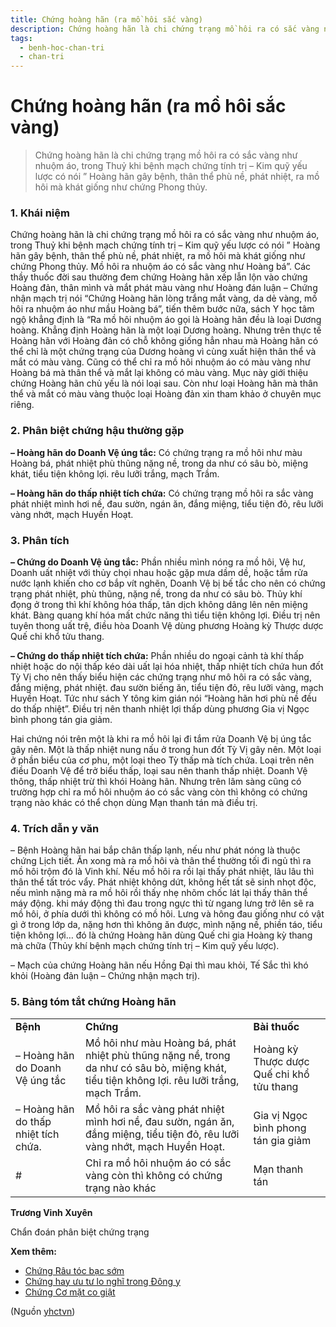 ```yaml
---
title: Chứng hoàng hãn (ra mồ hôi sắc vàng)
description: Chứng hoàng hãn là chi chứng trạng mồ hôi ra có sắc vàng như nhuộm áo, trong Thuỷ khi bệnh mạch chứng tính trị – Kim quỹ yếu lược có nói ” Hoàng hãn gây bệnh, thân thể phù nề, phát nhiệt, ra mồ hôi mà khát giống như chứng Phong thủy.
tags:
  - benh-hoc-chan-tri
  - chan-tri
---
```


# Chứng hoàng hãn (ra mồ hôi sắc vàng) 

> Chứng hoàng hãn là chi chứng trạng mồ hôi ra có sắc vàng như nhuộm áo, trong Thuỷ khi bệnh mạch chứng tính trị – Kim quỹ yếu lược có nói ” Hoàng hãn gây bệnh, thân thể phù nề, phát nhiệt, ra mồ hôi mà khát giống như chứng Phong thủy.

### 1. Khái niệm

Chứng hoàng hãn là chi chứng trạng mồ hôi ra có sắc vàng như nhuộm áo, trong Thuỷ khi bệnh mạch chứng tính trị – Kim quỹ yếu lược có nói ” Hoàng hãn gây bệnh, thân thể phù nề, phát nhiệt, ra mồ hôi mà khát giống như chứng Phong thủy. Mồ hôi ra nhuộm áo có sắc vàng như Hoàng bá”. Các thầy thuốc đời sau thường đem chứng Hoàng hãn xếp lẫn lộn vào chứng Hoàng đản, thân mình và mắt phát màu vàng như Hoàng đán luận – Chứng nhận mạch trị nói “Chứng Hoàng hãn lòng trắng mắt vàng, da dẻ vàng, mồ hôi ra nhuộm áo như mầu Hoàng bá”, tiến thêm bước nữa, sách Y học tâm ngộ khẳng định là “Ra mồ hôi nhuộm áo gọi là Hoàng hãn đều là loại Dương hoàng. Khẳng định Hoàng hãn là một loại Dương hoàng. Nhưng trên thực tế Hoàng hãn với Hoàng đản có chỗ không giống hẳn nhau mà Hoàng hãn có thể chỉ là một chứng trạng của Dương hoàng vì cùng xuất hiện thân thể và mắt có màu vàng. Cũng có thể chỉ ra mồ hôi nhuộm áo có màu vàng như Hoàng bá mà thân thể và mắt lại không có màu vàng. Mục này giới thiệu chứng Hoàng hãn chủ yếu là nói loại sau. Còn như loại Hoàng hãn mà thân thể và mắt có màu vàng thuộc loại Hoàng đản xin tham khảo ở chuyên mục riêng.

### 2. Phân biệt chứng hậu thường gặp

**– Hoàng hãn do Doanh Vệ úng tắc:** Có chứng trạng ra mồ hôi như màu Hoàng bá, phát nhiệt phù thũng nặng nề, trong da như có sâu bò, miệng khát, tiểu tiện không lợi. rêu lưỡi trắng, mạch Trầm.

**– Hoàng hãn do thấp nhiệt tích chứa:** Có chứng trạng mồ hôi ra sắc vàng phát nhiệt mình hơi nề, đau sườn, ngán ăn, đắng miệng, tiểu tiện đỏ, rêu lưỡi vàng nhớt, mạch Huyền Hoạt.

### 3. Phân tích

**– Chứng do Doanh Vệ ủng tắc:** Phần nhiều mình nóng ra mồ hôi, Vệ hư, Doanh uất nhiệt với thủy chọi nhau hoặc gặp mưa dầm dề, hoặc tắm rửa nước lạnh khiến cho cơ bắp vít nghẽn, Doanh Vệ bị bế tắc cho nên có chứng trạng phát nhiệt, phù thũng, nặng nề, trong da như có sâu bò. Thủy khí đọng ở trong thì khí không hóa thấp, tân dịch không dâng lên nên miệng khát. Bàng quang khí hóa mất chức năng thì tiểu tiện không lợi. Điều trị nên tuyên thong uất trệ, điều hòa Doanh Vệ dùng phương Hoàng kỳ Thược dược Quế chi khổ tửu thang.

**– Chứng do thấp nhiệt tích chứa:** Phần nhiều do ngoại cảnh tà khí thấp nhiệt hoặc do nội thấp kéo dài uất lại hóa nhiệt, thấp nhiệt tích chứa hun đốt Tỳ Vị cho nên thấy biểu hiện các chứng trạng như mô hôi ra có sắc vàng, đắng miệng, phát nhiệt. đau sườn biếng ăn, tiểu tiện đỏ, rêu lưỡi vàng, mạch Huyền Hoạt. Tức như sách Y tông kim gián nói “Hoàng hãn hơi phù nề đều do thấp nhiệt”. Điều trị nên thanh nhiệt lợi thấp dùng phương Gia vị Ngọc bình phong tán gia giảm.

Hai chứng nói trên một là khi ra mồ hôi lại đi tắm rửa Doanh Vệ bị úng tắc gây nên. Một là thấp nhiệt nung nấu ở trong hun đốt Tỳ Vị gây nên. Một loại ở phần biểu của cơ phu, một loại theo Tỳ thấp mà tích chứa. Loại trên nên điều Doanh Vệ để trở biểu thấp, loại sau nên thanh thấp nhiệt. Doanh Vệ thông, thấp nhiệt trừ thì khói Hoàng hãn. Nhưng trên lâm sàng cũng có trường hợp chỉ ra mồ hôi nhuộm áo có sắc vàng còn thì không có chứng trạng nào khác có thể chọn dùng Mạn thanh tán mà điều trị.

### 4. Trích dẫn y văn

– Bệnh Hoàng hãn hai bắp chân thấp lạnh, nếu như phát nóng là thuộc chứng Lịch tiết. Ăn xong mà ra mồ hôi và thân thể thường tối đi ngủ thì ra mồ hôi trộm đó là Vinh khí. Nếu mồ hôi ra rồi lại thấy phát nhiệt, lâu lâu thì thân thể tất tróc vẩy. Phát nhiệt không dứt, không hết tất sẽ sinh nhọt độc, nếu mình nặng mà ra mồ hôi rồi thấy nhẹ nhõm chốc lát lại thấy thân thể máy động. khi máy động thì đau trong ngực thì từ ngang lưng trở lên sẽ ra mồ hôi, ở phía dưới thì không có mồ hôi. Lưng và hông đau giống như có vật gì ở trong lớp da, nặng hơn thì không ăn được, mình nặng nề, phiền táo, tiểu tiện không lợi… đó là chứng Hoàng hãn dùng Quế chi gia Hoàng kỳ thang mà chữa (Thủy khí bệnh mạch chứng tính trị – Kim quỹ yếu lược).

– Mạch của chứng Hoàng hãn nếu Hồng Đại thì mau khỏi, Tế Sắc thì khó khỏi (Hoàng đản luận – Chứng nhận mạch trị).

### 5. Bảng tóm tắt chứng Hoàng hãn

|  |  |  |
| --- | --- | --- |
| **Bệnh** | **Chứng** | **Bài thuốc** |
| – Hoàng hãn do Doanh Vệ úng tắc  | Mồ hôi như màu Hoàng bá, phát nhiệt phù thũng nặng nề, trong da như có sâu bò, miệng khát, tiểu tiện không lợi. rêu lưỡi trắng, mạch Trầm. | Hoàng kỳ Thược dược Quế chi khổ tửu thang |
| – Hoàng hãn do thấp nhiệt tích chứa.  | Mồ hôi ra sắc vàng phát nhiệt mình hơi nề, đau sườn, ngán ăn, đắng miệng, tiểu tiện đỏ, rêu lưỡi vàng nhớt, mạch Huyền Hoạt. | Gia vị Ngọc bình phong tán gia giảm |
| # | Chỉ ra mồ hôi nhuộm áo có sắc vàng còn thì không có chứng trạng nào khác  | Mạn thanh tán  |

**Trương Vinh Xuyên**

Chẩn đoán phân biệt chứng trạng

**Xem thêm:**

* [Chứng Râu tóc bạc sớm](/yhctvn/chung-rau-toc-bac-som/)
* [Chứng hay ưu tư lo nghĩ trong Đông y](/yhctvn/chung-hay-uu-tu-lo-nghi-trong-dong-y/)
* [Chứng Cơ mặt co giật](/yhctvn/chung-co-mat-co-giat/)

(Nguồn <a href="https://yhctvn.com/chung-hoang-han-ra-mo-hoi-sac-vang/" target="_blank">yhctvn</a>)
